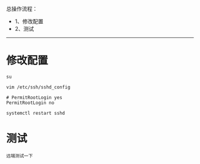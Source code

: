 总操作流程：
- 1、修改配置
- 2、测试

***
# 修改配置

```
su

vim /etc/ssh/sshd_config
```

```
# PermitRootLogin yes
PermitRootLogin no
```

```
systemctl restart sshd
```

# 测试

```
远端测试一下
```
